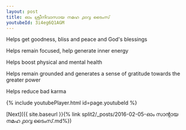 ```yaml
---
layout: post
title: ഓം ശ്രീനിവാസായ നമഹ ൧൦൮ ടൈംസ്
youtubeId: 3i4eg6Q1AGM
---
```

 
 
Helps get goodness, bliss and peace and God's blessings
 
Helps remain focused, help generate inner energy 
 
Helps boost physical and mental health 
 
Helps remain grounded and generates a sense of gratitude towards the greater power 
 
Helps reduce bad karma
 
 
 
 


{% include youtubePlayer.html id=page.youtubeId %}
 
[Next]({{ site.baseurl }}{% link  split2/_posts/2016-02-05-ഓം സാന്റായ നമഹ ൧൦൮ ടൈംസ്.md%})
 
